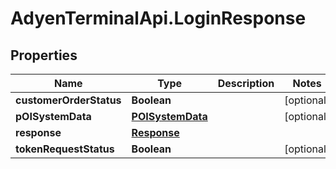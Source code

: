 # AdyenTerminalApi.LoginResponse

## Properties

Name | Type | Description | Notes
------------ | ------------- | ------------- | -------------
**customerOrderStatus** | **Boolean** |  | [optional] 
**pOISystemData** | [**POISystemData**](POISystemData.md) |  | [optional] 
**response** | [**Response**](Response.md) |  | 
**tokenRequestStatus** | **Boolean** |  | [optional] 



